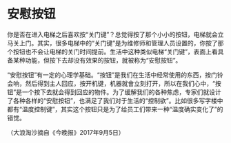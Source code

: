 # 安慰按钮

你是否在进入电梯之后喜欢按“关门键”？总觉得按了那个小小的按钮，电梯就会立马关上门。其实，很多电梯中的“关门键”是为维修师和管理人员设置的，你按了那个按钮也不会让电梯的关门时间提前。生活中这种类似电梯“关门键”，表面上看具备某种功能，但按下去却没有效果的按钮，就被称为“安慰按钮”。 

“安慰按钮”有一定的心理学基础。“按钮”是我们在生活中经常使用的东西，按门铃会响，然后得到主人回应，按开机键，机器就會立刻打开，所以在我们心中，“按钮”是一个按下去就会得到回应的物件。为了缓解我们的各种焦虑，专家们就设计了各种各样的“安慰按钮”，也满足了我们对于生活的“控制欲”。比如很多写字楼中都有“温度控制键”，其实这个按钮只是为了给员工们带来一种“温度确实变化了”的错觉。 

（大浪淘沙摘自《今晚报》2017年9月5日）